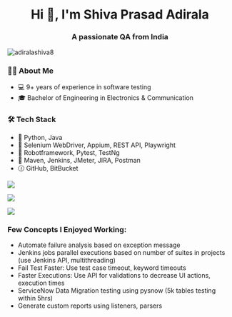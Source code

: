 <h1 align="center">Hi 👋, I'm Shiva Prasad Adirala</h1>
<h3 align="center">A passionate QA from India</h3>
<p align="left"> <img src="https://komarev.com/ghpvc/?username=adiralashiva8&label=Profile%20views&color=0e75b6&style=flat" alt="adiralashiva8" /> </p>

### 👨🏻‍ About Me

- 💻  9+ years of experience in software testing
- 🎓  Bachelor of Engineering in Electronics & Communication

### 🛠️ Tech Stack

- 🔣 Python, Java
- 🤖 Selenium WebDriver, Appium, REST API, Playwright
- 🧪 Robotframework, Pytest, TestNg
- 🧰 Maven, Jenkins, JMeter, JIRA, Postman
- 🕜 GitHub, BitBucket

<p>
  <img src="https://github-readme-stats.vercel.app/api?username=adiralashiva8&show_icons=true&line_height=27">
</p>
<p>
  <img src="https://github-readme-stats.vercel.app/api/top-langs/?username=adiralashiva8&hide=CSS,HTML&layout=compact">
 </p>

<p>
  <img src="https://i.ibb.co/r5ThXkV/Git-Hub-Fun-Facts.png"/>
</p>

### Few Concepts I Enjoyed Working:
 - Automate failure analysis based on exception message
 - Jenkins jobs parallel executions based on number of suites in projects (use Jenkins API, multithreading)
 - Fail Test Faster: Use test case timeout, keyword timeouts
 - Faster Executions: Use API for validations to decrease UI actions, execution times
 - ServiceNow Data Migration testing using pysnow (5k tables testing within 5hrs)
 - Generate custom reports using listeners, parsers
 
